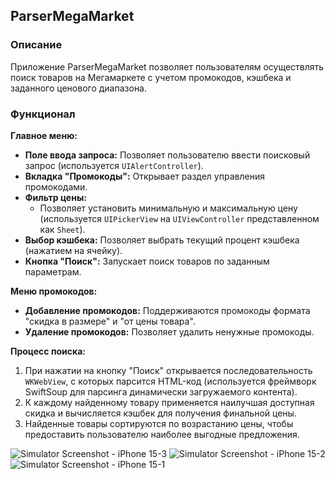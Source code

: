 ## ParserMegaMarket

### Описание

Приложение ParserMegaMarket позволяет пользователям осуществлять поиск товаров на Мегамаркете с учетом промокодов, кэшбека и заданного ценового диапазона.

### Функционал

**Главное меню:**

* **Поле ввода запроса:** Позволяет пользователю ввести поисковый запрос (используется `UIAlertController`).
* **Вкладка "Промокоды":** Открывает раздел управления промокодами.
* **Фильтр цены:** 
    * Позволяет установить минимальную и максимальную цену (используется `UIPickerView` на `UIViewController` представленном как `Sheet`).
* **Выбор кэшбека:** Позволяет выбрать текущий процент кэшбека (нажатием на ячейку).
* **Кнопка "Поиск":** Запускает поиск товаров по заданным параметрам.

**Меню промокодов:**

* **Добавление промокодов:** Поддерживаются промокоды формата "скидка в размере" и "от цены товара".
* **Удаление промокодов:** Позволяет удалить ненужные промокоды.

**Процесс поиска:**

1. При нажатии на кнопку "Поиск" открывается последовательность `WKWebView`, с которых парсится HTML-код (используется фреймворк SwiftSoup для парсинга динамически загружаемого контента).
2. К каждому найденному товару применяется наилучшая доступная скидка и вычисляется кэшбек для получения финальной цены.
3. Найденные товары сортируются по возрастанию цены, чтобы предоставить пользователю наиболее выгодные предложения.


![Simulator Screenshot - iPhone 15-3](https://github.com/akulash4rk/parserMegaMarket/assets/159540365/48a2b809-75be-4e35-8ca1-34d4b1769ce0)
![Simulator Screenshot - iPhone 15-2](https://github.com/akulash4rk/parserMegaMarket/assets/159540365/3b7dcfe6-fa3a-4873-bc9e-4ab2da83466c)
![Simulator Screenshot - iPhone 15-1](https://github.com/akulash4rk/parserMegaMarket/assets/159540365/1bad0309-5ff9-4cd9-ad57-b4dc698d0467)
